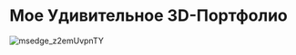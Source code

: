 # Мое Удивительное 3D-Портфолио

![msedge_z2emUvpnTY](https://github.com/Rororo9/3D_portfolio/assets/40234315/59fe1e70-a34b-4699-96c7-83b677de64ba)

